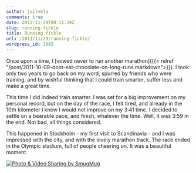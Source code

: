 ```yaml
---
author: jsilvela
comments: true
date: 2013-11-29T00:11:39Z
slug: running-fickle
title: Running fickle
url: /2013/11/29/running-fickle/
wordpress_id: 1085
---
```


Once upon a time, I
[vowed never to run another marathon]({{< relref "/post/2011-10-09-dont-eat-chocolate-on-long-runs.markdown">}}).
I took only two years to go back on my word, spurred by friends who were training, and by wishful thinking that I could train smarter, suffer less and make a great time.

This time I did indeed train smarter. I was set for a big improvement on my personal record, but on the day of the race, I felt tired, and already in the 10th kilometer I knew I would not improve on my 3:41 time. I decided to settle on a bearable pace, and finish, whatever the time. Well, it was 3:59 in the end. Not bad, all things considered.

This happened in Stockholm - my first visit to Scandinavia - and I was impressed with the city, and with the lovely marathon track. The race ended in the Olympic stadium, full of people cheering on. It was a beautiful moment.

[![Photo & Video Sharing by SmugMug](http://jsilvela.smugmug.com/Events/Stockholm-for-the-Marathon/i-8zfnWbb/0/S/732632-1078-0029s-2-S.jpg)](http://jsilvela.smugmug.com/Events/Stockholm-for-the-Marathon/i-8zfnWbb/A)
